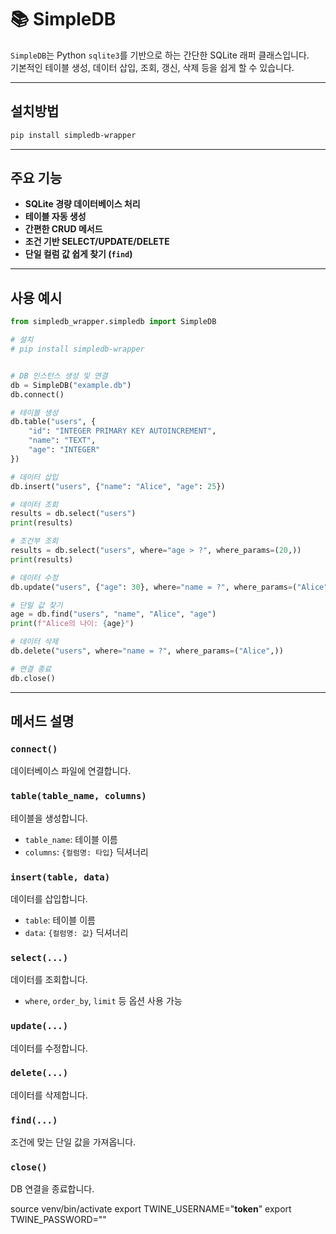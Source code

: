 # 📚 SimpleDB

`SimpleDB`는 Python `sqlite3`를 기반으로 하는 간단한 SQLite 래퍼 클래스입니다.  
기본적인 테이블 생성, 데이터 삽입, 조회, 갱신, 삭제 등을 쉽게 할 수 있습니다.

---

## 설치방법

```bash
pip install simpledb-wrapper
```

---

## 주요 기능

- **SQLite 경량 데이터베이스 처리**
- **테이블 자동 생성**
- **간편한 CRUD 메서드**
- **조건 기반 SELECT/UPDATE/DELETE**
- **단일 컬럼 값 쉽게 찾기 (`find`)**

---

## 사용 예시

```python
from simpledb_wrapper.simpledb import SimpleDB

# 설치
# pip install simpledb-wrapper


# DB 인스턴스 생성 및 연결
db = SimpleDB("example.db")
db.connect()

# 테이블 생성
db.table("users", {
    "id": "INTEGER PRIMARY KEY AUTOINCREMENT",
    "name": "TEXT",
    "age": "INTEGER"
})

# 데이터 삽입
db.insert("users", {"name": "Alice", "age": 25})

# 데이터 조회
results = db.select("users")
print(results)

# 조건부 조회
results = db.select("users", where="age > ?", where_params=(20,))
print(results)

# 데이터 수정
db.update("users", {"age": 30}, where="name = ?", where_params=("Alice",))

# 단일 값 찾기
age = db.find("users", "name", "Alice", "age")
print(f"Alice의 나이: {age}")

# 데이터 삭제
db.delete("users", where="name = ?", where_params=("Alice",))

# 연결 종료
db.close()
```

---

## 메서드 설명

### `connect()`
데이터베이스 파일에 연결합니다.

### `table(table_name, columns)`
테이블을 생성합니다.  
- `table_name`: 테이블 이름  
- `columns`: `{컬럼명: 타입}` 딕셔너리

### `insert(table, data)`
데이터를 삽입합니다.  
- `table`: 테이블 이름  
- `data`: `{컬럼명: 값}` 딕셔너리

### `select(...)`
데이터를 조회합니다.  
- `where`, `order_by`, `limit` 등 옵션 사용 가능

### `update(...)`
데이터를 수정합니다.

### `delete(...)`
데이터를 삭제합니다.

### `find(...)`
조건에 맞는 단일 값을 가져옵니다.

### `close()`
DB 연결을 종료합니다.

source venv/bin/activate
export TWINE_USERNAME="__token__"
export TWINE_PASSWORD=""
